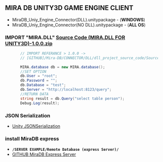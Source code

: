 ## MIRA DB UNITY3D GAME ENGINE CLIENT


* MiraDB_Uniy_Engine_Connector(DLL).unitypackage -  (**WINDOWS**)
* MiraDB_Uniy_Engine_Connector(NO DLL).unitypackage - (**ALL OS**)

### IMPORT "MIRA.DLL" [Source Code (MIRA.DLL FOR UNITY3D)-1.0.0.zip](https://git.io/fpvoI "[GITHUB]")
```c#
       // IMPORT REFERANCE > 1.0.0 -> 
       // [GITHUB]/Mira-DB/CONNECTOR/DLL/dll_project_source_code/Source Code (MIRA.DLL FOR UNITY3D)-1.0.0.zip
       
       MIRA.database db = new MIRA.database();
       //SET OPTION
       db.User = "root";
       db.Password = "";
       db.Database = "test";
       db.Server = "http://localhost:8123/query";
       //RETURN DATA
       string result = db.Query("select table person");
       Debug.Log(result);
```

### JSON Serialization
* [Unity JSONSerialization](https://docs.unity3d.com/Manual/JSONSerialization.html "Unity JSONSerialization")

### install MiraDB express
* **`/SERVER EXAMPLE/Remote Database (express Server)/`**
* [GITHUB MiraDB Express Server](https://github.com/Nodeclient/Mira-DB "[GITHUB]")
